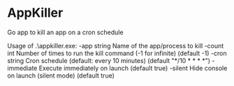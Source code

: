# AppKiller

Go app to kill an app on a cron schedule

Usage of .\appkiller.exe:
  -app string
        Name of the app/process to kill
  -count int
        Number of times to run the kill command (-1 for infinite) (default -1)
  -cron string
        Cron schedule (default: every 10 minutes) (default "*/10 * * * *")
  -immediate
        Execute immediately on launch (default true)
  -silent
        Hide console on launch (silent mode) (default true)
